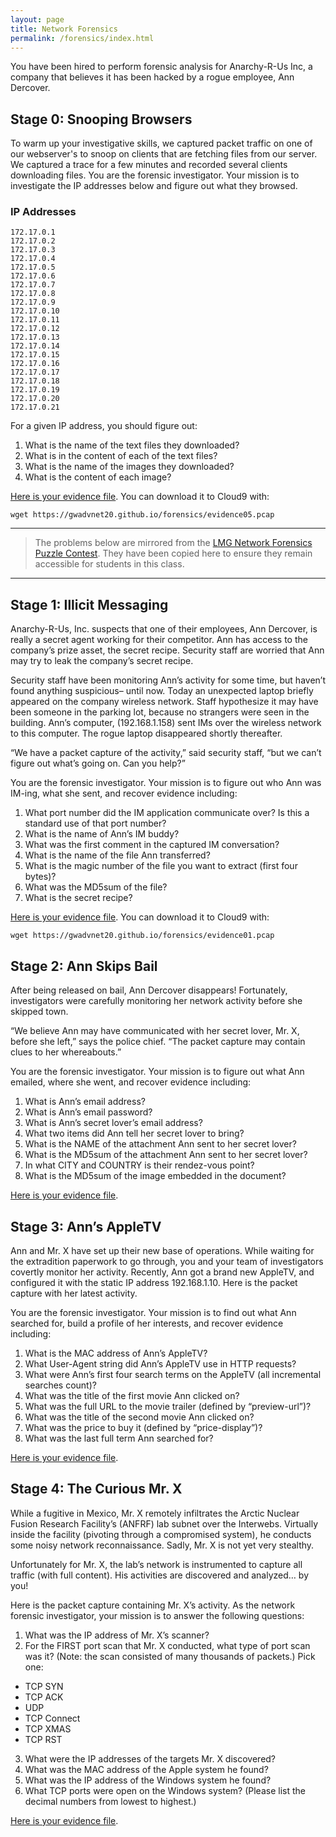 ```yaml
---
layout: page
title: Network Forensics
permalink: /forensics/index.html
---
```


You have been hired to perform forensic analysis for Anarchy-R-Us Inc, a company that believes it has been hacked by a rogue employee, Ann Dercover. 

## Stage 0: Snooping Browsers

To warm up your investigative skills, we captured packet traffic on one of our webserver's to snoop on clients that are fetching files from our server. We captured a trace for a few minutes and recorded several clients downloading files. You are the forensic investigator. Your mission is to investigate the IP addresses below and figure out what they browsed. 

### IP Addresses

```
172.17.0.1
172.17.0.2
172.17.0.3
172.17.0.4
172.17.0.5
172.17.0.6
172.17.0.7
172.17.0.8
172.17.0.9
172.17.0.10
172.17.0.11
172.17.0.12
172.17.0.13
172.17.0.14
172.17.0.15
172.17.0.16
172.17.0.17
172.17.0.18
172.17.0.19
172.17.0.20
172.17.0.21
```

For a given IP address, you should figure out:

1. What is the name of the text files they downloaded?
2. What is in the content of each of the text files?
3. What is the name of the images they downloaded?
4. What is the content of each image?

[Here is your evidence file](evidence05.pcap).  You can download it to Cloud9 with: 

`wget https://gwadvnet20.github.io/forensics/evidence05.pcap`

---

> The problems below are mirrored from the [LMG Network Forensics Puzzle Contest](http://forensicscontest.com). They have been copied here to ensure they remain accessible for students in this class.

---


## Stage 1: Illicit Messaging


Anarchy-R-Us, Inc. suspects that one of their employees, Ann Dercover, is really a secret agent working for their competitor. Ann has access to the company’s prize asset, the secret recipe. Security staff are worried that Ann may try to leak the company’s secret recipe.

Security staff have been monitoring Ann’s activity for some time, but haven’t found anything suspicious– until now. Today an unexpected laptop briefly appeared on the company wireless network. Staff hypothesize it may have been someone in the parking lot, because no strangers were seen in the building. Ann’s computer, (192.168.1.158) sent IMs over the wireless network to this computer. The rogue laptop disappeared shortly thereafter.

“We have a packet capture of the activity,” said security staff, “but we can’t figure out what’s going on. Can you help?”

You are the forensic investigator. Your mission is to figure out who Ann was IM-ing, what she sent, and recover evidence including:

1. What port number did the IM application communicate over? Is this a standard use of that port number?
1. What is the name of Ann’s IM buddy?
2. What was the first comment in the captured IM conversation?
3. What is the name of the file Ann transferred?
4. What is the magic number of the file you want to extract (first four bytes)?
5. What was the MD5sum of the file?
6. What is the secret recipe?

[Here is your evidence file](evidence01.pcap).  You can download it to Cloud9 with: 

`wget https://gwadvnet20.github.io/forensics/evidence01.pcap`

## Stage 2: Ann Skips Bail

After being released on bail, Ann Dercover disappears! Fortunately, investigators were carefully monitoring her network activity before she skipped town.

“We believe Ann may have communicated with her secret lover, Mr. X, before she left,” says the police chief. “The packet capture may contain clues to her whereabouts.”

You are the forensic investigator. Your mission is to figure out what Ann emailed, where she went, and recover evidence including:

1. What is Ann’s email address?
2. What is Ann’s email password?
3. What is Ann’s secret lover’s email address?
4. What two items did Ann tell her secret lover to bring?
5. What is the NAME of the attachment Ann sent to her secret lover?
6. What is the MD5sum of the attachment Ann sent to her secret lover?
7. In what CITY and COUNTRY is their rendez-vous point?
8. What is the MD5sum of the image embedded in the document?

[Here is your evidence file](evidence02.pcap).

## Stage 3: Ann’s AppleTV
Ann and Mr. X have set up their new base of operations. While waiting for the extradition paperwork to go through, you and your team of investigators covertly monitor her activity. Recently, Ann got a brand new AppleTV, and configured it with the static IP address 192.168.1.10. Here is the packet capture with her latest activity.

You are the forensic investigator. Your mission is to find out what Ann searched for, build a profile of her interests, and recover evidence including:

1. What is the MAC address of Ann’s AppleTV?
2. What User-Agent string did Ann’s AppleTV use in HTTP requests?
3. What were Ann’s first four search terms on the AppleTV (all incremental searches count)?
4. What was the title of the first movie Ann clicked on?
5. What was the full URL to the movie trailer (defined by “preview-url”)?
6. What was the title of the second movie Ann clicked on?
7. What was the price to buy it (defined by “price-display”)?
8. What was the last full term Ann searched for?

[Here is your evidence file](evidence03.pcap).

## Stage 4: The Curious Mr. X
While a fugitive in Mexico, Mr. X remotely infiltrates the Arctic Nuclear Fusion Research Facility’s (ANFRF) lab subnet over the Interwebs. Virtually inside the facility (pivoting through a compromised system), he conducts some noisy network reconnaissance. Sadly, Mr. X is not yet very stealthy.

Unfortunately for Mr. X, the lab’s network is instrumented to capture all traffic (with full content). His activities are discovered and analyzed… by you!

Here is the packet capture containing Mr. X’s activity. As the network forensic investigator, your mission is to answer the following questions:

1. What was the IP address of Mr. X’s scanner?
2. For the FIRST port scan that Mr. X conducted, what type of port scan was it? (Note: the scan consisted of many thousands of packets.) Pick one:
  - TCP SYN
  - TCP ACK
  - UDP
  - TCP Connect
  - TCP XMAS
  - TCP RST
3. What were the IP addresses of the targets Mr. X discovered?
4. What was the MAC address of the Apple system he found?
5. What was the IP address of the Windows system he found?
6. What TCP ports were open on the Windows system? (Please list the decimal numbers from lowest to highest.)

[Here is your evidence file](evidence04.pcap).
